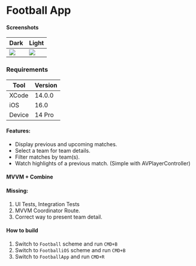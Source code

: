 # Football App

#### Screenshots

Dark | Light
--- | ---
![](./Sources/dark_mode.gif) | ![](./Sources/light_mode.gif)

### Requirements
 Tool | Version 
--- | ---
XCode | 14.0.0
iOS | 16.0
Device | 14 Pro

#### Features:
-   Display previous and upcoming matches.
-   Select a team for team details.
-   Filter matches by team(s).
-   Watch highlights of a previous match. (Simple with AVPlayerController)

#### MVVM + Combine

#### Missing:
1. UI Tests, Integration Tests
2. MVVM Coordinator Route.
3. Correct way to present team detail.

#### How to build
1. Switch to `Football` scheme and run `CMD+B`
2. Switch to `FootballiOS` scheme and run `CMD+B`
3. Switch to `FootballApp` and run `CMD+R`
